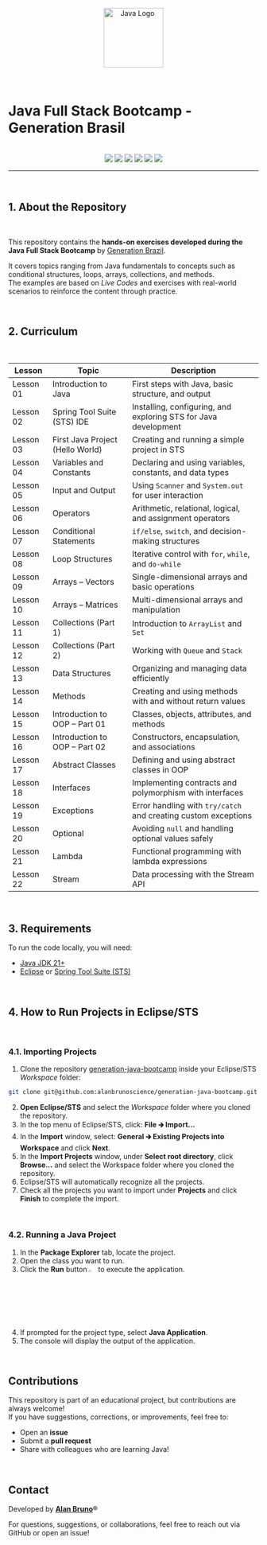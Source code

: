 <p align="center">
  <img src="https://www.vectorlogo.zone/logos/java/java-icon.svg" alt="Java Logo" width="120"/>
</p>

<br>

# Java Full Stack Bootcamp - Generation Brasil

<br />

<div align="center">
  <img src="https://img.shields.io/github/languages/top/alanbrunoscience/generation-java-bootcamp?style=flat-square" />
  <img src="https://img.shields.io/github/repo-size/alanbrunoscience/generation-java-bootcamp?style=flat-square" />
  <img src="https://img.shields.io/github/languages/count/alanbrunoscience/generation-java-bootcamp?style=flat-square" />
  <img src="https://img.shields.io/github/last-commit/alanbrunoscience/generation-java-bootcamp?style=flat-square" />
  <img src="https://img.shields.io/github/issues/alanbrunoscience/generation-java-bootcamp?style=flat-square" />
  <img src="https://img.shields.io/github/issues-pr/alanbrunoscience/generation-java-bootcamp?style=flat-square" />
</div>

------

<br />

## 1. About the Repository

<br />

This repository contains the **hands-on exercises developed during the Java Full Stack Bootcamp** by [Generation Brazil](https://brazil.generation.org/).

It covers topics ranging from Java fundamentals to concepts such as conditional structures, loops, arrays, collections, and methods.  
The examples are based on *Live Codes* and exercises with real-world scenarios to reinforce the content through practice.

<br />

## 2. Curriculum

<br />

| Lesson  | Topic                                       | Description                                                                 |
| ------- | ------------------------------------------- | --------------------------------------------------------------------------- |
| Lesson 01 | Introduction to Java                      | First steps with Java, basic structure, and output                          |
| Lesson 02 | Spring Tool Suite (STS) IDE               | Installing, configuring, and exploring STS for Java development             |
| Lesson 03 | First Java Project (Hello World)          | Creating and running a simple project in STS                                |
| Lesson 04 | Variables and Constants                   | Declaring and using variables, constants, and data types                    |
| Lesson 05 | Input and Output                          | Using `Scanner` and `System.out` for user interaction                       |
| Lesson 06 | Operators                                 | Arithmetic, relational, logical, and assignment operators                   |
| Lesson 07 | Conditional Statements                    | `if/else`, `switch`, and decision-making structures                         |
| Lesson 08 | Loop Structures                           | Iterative control with `for`, `while`, and `do-while`                       |
| Lesson 09 | Arrays – Vectors                          | Single-dimensional arrays and basic operations                              |
| Lesson 10 | Arrays – Matrices                         | Multi-dimensional arrays and manipulation                                   |
| Lesson 11 | Collections (Part 1)                      | Introduction to `ArrayList` and `Set`                                       |
| Lesson 12 | Collections (Part 2)                      | Working with `Queue` and `Stack`                                            |
| Lesson 13 | Data Structures                           | Organizing and managing data efficiently                                    |
| Lesson 14 | Methods                                   | Creating and using methods with and without return values                   |
| Lesson 15 | Introduction to OOP – Part 01             | Classes, objects, attributes, and methods                                   |
| Lesson 16 | Introduction to OOP – Part 02             | Constructors, encapsulation, and associations                               |
| Lesson 17 | Abstract Classes                          | Defining and using abstract classes in OOP                                  |
| Lesson 18 | Interfaces                                | Implementing contracts and polymorphism with interfaces                     |
| Lesson 19 | Exceptions                                | Error handling with `try/catch` and creating custom exceptions              |
| Lesson 20 | Optional                                  | Avoiding `null` and handling optional values safely                         |
| Lesson 21 | Lambda                                    | Functional programming with lambda expressions                              |
| Lesson 22 | Stream                                    | Data processing with the Stream API                                         |

<br />

## 3. Requirements

To run the code locally, you will need:

- [Java JDK 21+](https://www.oracle.com/java/technologies/downloads/#jdk21)
- [Eclipse](https://eclipseide.org/) or [Spring Tool Suite (STS)](https://spring.io/tools)

<br />

## 4. How to Run Projects in Eclipse/STS

<br />

### 4.1. Importing Projects

1. Clone the repository [generation-java-bootcamp](https://github.com/alanbrunoscience/generation-java-bootcamp) inside your Eclipse/STS *Workspace* folder:

```bash
git clone git@github.com:alanbrunoscience/generation-java-bootcamp.git
```

2. **Open Eclipse/STS** and select the *Workspace* folder where you cloned the repository.  
3. In the top menu of Eclipse/STS, click: **File 🡲 Import...**  
4. In the **Import** window, select: **General 🡲 Existing Projects into Workspace** and click **Next**.  
5. In the **Import Projects** window, under **Select root directory**, click **Browse...** and select the Workspace folder where you cloned the repository.  
6. Eclipse/STS will automatically recognize all the projects.  
7. Check all the projects you want to import under **Projects** and click **Finish** to complete the import.  

<br />

### 4.2. Running a Java Project

1. In the **Package Explorer** tab, locate the project.  
2. Open the class you want to run.  
3. Click the **Run** button <img src="https://i.imgur.com/MtBQjUp.png" title="source: imgur.com" width="3%"/> to execute the application.  
4. If prompted for the project type, select **Java Application**.  
5. The console will display the output of the application.  

<br />

## Contributions

This repository is part of an educational project, but contributions are always welcome!  
If you have suggestions, corrections, or improvements, feel free to:

- Open an **issue**  
- Submit a **pull request**  
- Share with colleagues who are learning Java!  

<br />

## Contact

Developed by [**Alan Bruno**](https://github.com/alanbrunoscience)®


For questions, suggestions, or collaborations, feel free to reach out via GitHub or open an issue!
